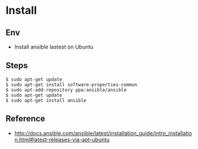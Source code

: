 # Install

## Env
- Install ansible lastest on Ubuntu

## Steps
```
$ sudo apt-get update
$ sudo apt-get install software-properties-common
$ sudo apt-add-repository ppa:ansible/ansible
$ sudo apt-get update
$ sudo apt-get install ansible
```

## Reference
- http://docs.ansible.com/ansible/latest/installation_guide/intro_installation.html#latest-releases-via-apt-ubuntu
